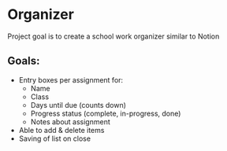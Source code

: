 # Organizer
Project goal is to create a school work organizer similar to Notion

## Goals:
- Entry boxes per assignment for:
	- Name
	- Class
	- Days until due (counts down)
	- Progress status (complete, in-progress, done)
	- Notes about assignment
- Able to add & delete items
- Saving of list on close
